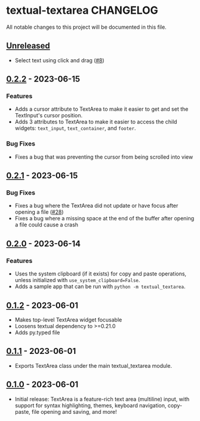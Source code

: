 # textual-textarea CHANGELOG

All notable changes to this project will be documented in this file.

## [Unreleased]

-   Select text using click and drag ([#8](https://github.com/tconbeer/textual-textarea/issues/8))

## [0.2.2] - 2023-06-15

### Features

-   Adds a cursor attribute to TextArea to make it easier to get and set the TextInput's cursor position.
-   Adds 3 attributes to TextArea to make it easier to access the child widgets: `text_input`, `text_container`, and `footer`.
### Bug Fixes

-   Fixes a bug that was preventing the cursor from being scrolled into view

## [0.2.1] - 2023-06-15

### Bug Fixes

-   Fixes a bug where the TextArea did not update or have focus after opening a file ([#28](https://github.com/tconbeer/textual-textarea/issues/28))
-   Fixes a bug where a missing space at the end of the buffer after opening a file could cause a crash

## [0.2.0] - 2023-06-14

### Features

-   Uses the system clipboard (if it exists) for copy and paste operations, unless initialized
    with `use_system_clipboard=False`.
-   Adds a sample app that can be run with `python -m textual_textarea`.

## [0.1.2] - 2023-06-01

-   Makes top-level TextArea widget focusable
-   Loosens textual dependency to >=0.21.0
-   Adds py.typed file

## [0.1.1] - 2023-06-01

-   Exports TextArea class under the main textual_textarea module.

## [0.1.0] - 2023-06-01

-   Initial release: TextArea is a feature-rich text area (multiline) input, with
    support for syntax highlighting, themes, keyboard navigation, copy-paste, file
    opening and saving, and more!

[Unreleased]: https://github.com/tconbeer/textual-textarea/compare/0.2.2...HEAD

[0.2.2]: https://github.com/tconbeer/textual-textarea/compare/0.2.1...0.2.2

[0.2.1]: https://github.com/tconbeer/textual-textarea/compare/0.2.0...0.2.1

[0.2.0]: https://github.com/tconbeer/textual-textarea/compare/0.1.2...0.2.0

[0.1.2]: https://github.com/tconbeer/textual-textarea/compare/0.1.1...0.1.2

[0.1.1]: https://github.com/tconbeer/textual-textarea/compare/0.1.0...0.1.1

[0.1.0]: https://github.com/tconbeer/textual-textarea/compare/9832e9bbe1cd7a2ce9a4f09746eb1c2ddc8df842...0.1.0
